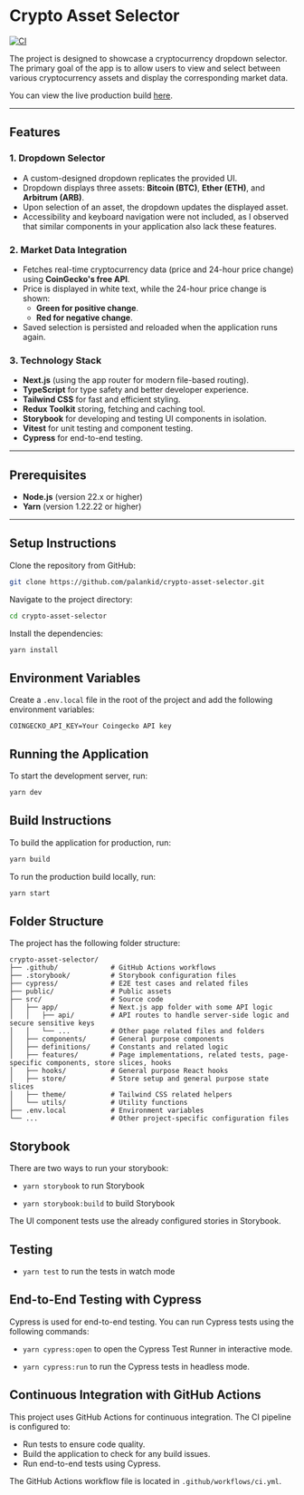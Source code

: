 # Crypto Asset Selector

[![CI](https://github.com/palankid/crypto-asset-selector/actions/workflows/ci.yml/badge.svg)](https://github.com/palankid/crypto-asset-selector/actions/workflows/ci.yml)

The project is designed to showcase a cryptocurrency dropdown selector. The primary goal of the app is to allow users to view and select between various cryptocurrency assets and display the corresponding market data.

You can view the live production build [here](https://crypto-asset-selector.vercel.app).

---

## Features

### 1. **Dropdown Selector**

- A custom-designed dropdown replicates the provided UI.
- Dropdown displays three assets: **Bitcoin (BTC)**, **Ether (ETH)**, and **Arbitrum (ARB)**.
- Upon selection of an asset, the dropdown updates the displayed asset.
- Accessibility and keyboard navigation were not included, as I observed that similar components in your application also lack these features.

### 2. **Market Data Integration**

- Fetches real-time cryptocurrency data (price and 24-hour price change) using **CoinGecko's free API**.
- Price is displayed in white text, while the 24-hour price change is shown:
  - **Green for positive change**.
  - **Red for negative change**.
- Saved selection is persisted and reloaded when the application runs again.

### 3. **Technology Stack**

- **Next.js** (using the app router for modern file-based routing).
- **TypeScript** for type safety and better developer experience.
- **Tailwind CSS** for fast and efficient styling.
- **Redux Toolkit** storing, fetching and caching tool.
- **Storybook** for developing and testing UI components in isolation.
- **Vitest** for unit testing and component testing.
- **Cypress** for end-to-end testing.

---

## Prerequisites

- **Node.js** (version 22.x or higher)
- **Yarn** (version 1.22.22 or higher)

---

## Setup Instructions

Clone the repository from GitHub:

```bash
git clone https://github.com/palankid/crypto-asset-selector.git
```

Navigate to the project directory:

```bash
cd crypto-asset-selector
```

Install the dependencies:

```bash
yarn install
```

## Environment Variables

Create a `.env.local` file in the root of the project and add the following environment variables:

```
COINGECKO_API_KEY=Your Coingecko API key
```

## Running the Application

To start the development server, run:

```bash
yarn dev
```

## Build Instructions

To build the application for production, run:

```bash
yarn build
```

To run the production build locally, run:

```bash
yarn start
```

## Folder Structure

The project has the following folder structure:

```
crypto-asset-selector/
├── .github/             # GitHub Actions workflows
├── .storybook/          # Storybook configuration files
├── cypress/             # E2E test cases and related files
├── public/              # Public assets
├── src/                 # Source code
│   ├── app/             # Next.js app folder with some API logic
│   │   ├── api/         # API routes to handle server-side logic and secure sensitive keys
│   │   └── ...          # Other page related files and folders
│   ├── components/      # General purpose components
│   ├── definitions/     # Constants and related logic
│   ├── features/        # Page implementations, related tests, page-specific components, store slices, hooks
│   ├── hooks/           # General purpose React hooks
│   ├── store/           # Store setup and general purpose state slices
│   ├── theme/           # Tailwind CSS related helpers
│   └── utils/           # Utility functions
├── .env.local           # Environment variables
└── ...                  # Other project-specific configuration files
```

## Storybook

There are two ways to run your storybook:

- `yarn storybook` to run Storybook

- `yarn storybook:build` to build Storybook

The UI component tests use the already configured stories in Storybook.

## Testing

- `yarn test` to run the tests in watch mode

## End-to-End Testing with Cypress

Cypress is used for end-to-end testing. You can run Cypress tests using the following commands:

- `yarn cypress:open` to open the Cypress Test Runner in interactive mode.

- `yarn cypress:run` to run the Cypress tests in headless mode.

## Continuous Integration with GitHub Actions

This project uses GitHub Actions for continuous integration. The CI pipeline is configured to:

- Run tests to ensure code quality.
- Build the application to check for any build issues.
- Run end-to-end tests using Cypress.

The GitHub Actions workflow file is located in `.github/workflows/ci.yml`.
